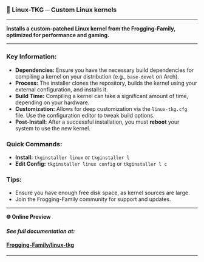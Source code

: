 ### 🧠 Linux-TKG ─ Custom Linux kernels

---

**Installs a custom-patched Linux kernel from the Frogging-Family, optimized for performance and gaming.**

---

### Key Information:

- **Dependencies:** Ensure you have the necessary build dependencies for compiling a kernel on your distribution (e.g., `base-devel` on Arch).
- **Process:** The installer clones the repository, builds the kernel using your external configuration, and installs it.
- **Build Time:** Compiling a kernel can take a significant amount of time, depending on your hardware.
- **Customization:** Allows for deep customization via the `linux-tkg.cfg` file. Use the configuration editor to tweak build options.
- **Post-Install:** After a successful installation, you must **reboot** your system to use the new kernel.

### Quick Commands:

- **Install:** `tkginstaller linux` or `tkginstaller l`
- **Edit Config:** `tkginstaller linux config` or `tkginstaller l c`

### Tips:

- Ensure you have enough free disk space, as kernel sources are large.
- Join the Frogging-Family community for support and updates.

---

**🌐 Online Preview**

#### ***See full documentation at:***
#### [Frogging-Family/linux-tkg](https://github.com/Frogging-Family/linux-tkg/blob/master/README.md)
---
